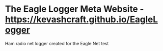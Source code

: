 # The Eagle Logger Meta Website - https://kevashcraft.github.io/EagleLogger
Ham radio net logger created for the Eagle Net
test

